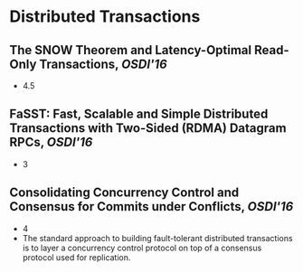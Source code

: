 # Distributed Transactions

## The SNOW Theorem and Latency-Optimal Read-Only Transactions, _OSDI'16_
- 4.5

## FaSST: Fast, Scalable and Simple Distributed Transactions with Two-Sided (RDMA) Datagram RPCs, _OSDI'16_
- 3

## Consolidating Concurrency Control and Consensus for Commits under Conflicts, _OSDI'16_
- 4
- The standard approach to building fault-tolerant distributed transactions is
to layer a concurrency control protocol on top of a consensus protocol used for
replication.
